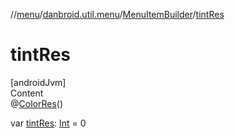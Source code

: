 //[menu](../../index.md)/[danbroid.util.menu](../index.md)/[MenuItemBuilder](index.md)/[tintRes](tint-res.md)



# tintRes  
[androidJvm]  
Content  
@[ColorRes](https://developer.android.com/reference/kotlin/androidx/annotation/ColorRes.html)()  
  
var [tintRes](tint-res.md): [Int](https://kotlinlang.org/api/latest/jvm/stdlib/kotlin/-int/index.html) = 0  



